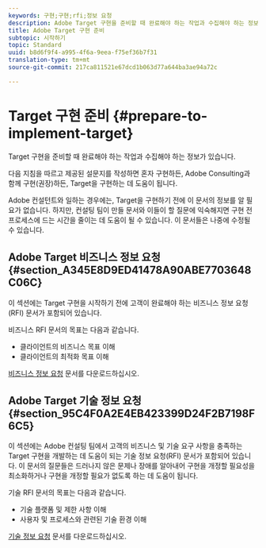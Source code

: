 ```yaml
---
keywords: 구현;구현;rfi;정보 요청
description: Adobe Target 구현을 준비할 때 완료해야 하는 작업과 수집해야 하는 정보가 있습니다.
title: Adobe Target 구현 준비
subtopic: 시작하기
topic: Standard
uuid: b8d6f9f4-a995-4f6a-9eea-f75ef36b7f31
translation-type: tm+mt
source-git-commit: 217ca811521e67dcd1b063d77a644ba3ae94a72c

---
```



# Target 구현 준비 {#prepare-to-implement-target}

Target 구현을 준비할 때 완료해야 하는 작업과 수집해야 하는 정보가 있습니다.

다음 지침을 따르고 제공된 설문지를 작성하면 혼자 구현하든, Adobe Consulting과 함께 구현(권장)하든, Target을 구현하는 데 도움이 됩니다.

Adobe 컨설턴트와 일하는 경우에는, Target을 구현하기 전에 이 문서의 정보를 알 필요가 없습니다. 하지만, 컨설팅 팀이 만들 문서와 이들이 할 질문에 익숙해지면 구현 전 프로세스에 드는 시간을 줄이는 데 도움이 될 수 있습니다. 이 문서들은 나중에 수정될 수 있습니다.

## Adobe Target 비즈니스 정보 요청 {#section_A345E8D9ED41478A90ABE7703648C06C}

이 섹션에는 Target 구현을 시작하기 전에 고객이 완료해야 하는 비즈니스 정보 요청(RFI) 문서가 포함되어 있습니다.

비즈니스 RFI 문서의 목표는 다음과 같습니다.

* 클라이언트의 비즈니스 목표 이해
* 클라이언트의 최적화 목표 이해

[비즈니스 정보 요청](/help/assets/business-rfi.docx) 문서를 다운로드하십시오.

## Adobe Target 기술 정보 요청 {#section_95C4F0A2E4EB423399D24F2B7198F6C5}

이 섹션에는 Adobe 컨설팅 팀에서 고객의 비즈니스 및 기술 요구 사항을 충족하는 Target 구현을 개발하는 데 도움이 되는 기술 정보 요청(RFI) 문서가 포함되어 있습니다. 이 문서의 질문들은 드러나지 않은 문제나 장애를 알아내어 구현을 개정할 필요성을 최소화하거나 구현을 개정할 필요가 없도록 하는 데 도움이 됩니다.

기술 RFI 문서의 목표는 다음과 같습니다.

* 기술 플랫폼 및 제한 사항 이해
* 사용자 및 프로세스와 관련된 기술 환경 이해

[기술 정보 요청](/help/assets/technical-rfi.docx) 문서를 다운로드하십시오.
